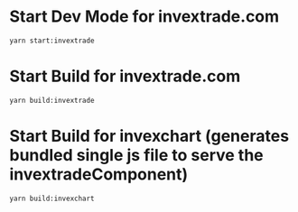 # Start Dev Mode for invextrade.com
```
yarn start:invextrade
```
# Start Build for invextrade.com
```
yarn build:invextrade
```

# Start Build for invexchart (generates bundled single js file to serve the invextradeComponent)
```
yarn build:invexchart
```
